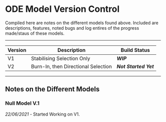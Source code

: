 # ODE Model Version Control #

Compiled here are notes on the different models found above. Included are descriptions, features, noted bugs and log entires of the progress made/staus of these models.

----

Version | Description | Build Status
------------- | ------------- | -------------
V1 | Stabilising Selection Only| ***WIP***
V2 | Burn-In, then Directional Selection | ***Not Started Yet***


----

## Notes on the Different Models ##
### Null Model V.1 ###

*22/06/2021* - Started Working on V1.
